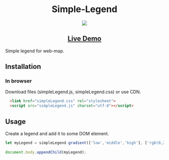 <h1 align="center">Simple-Legend</h1>

<p align="center"><img src="https://entagir.ru/img/simpleLegend.png"></p>

<h2 align="center"><a  href="https://simple-legend.entagir.ru">Live Demo</a></h2>
Simple legend for web-map.

## Installation

### In browser
Download files (simpleLegend.js, simpleLegend.css) or use CDN.

```html
  <link href="simpleLegend.css" rel="stylesheet">
  <script src="simpleLegend.js" charset="utf-8"></script>
```

## Usage

Create a legend and add it to some DOM element.

```js
let myLegend = simpleLegend.gradient(['low','middle','high'], ['rgb(0,255,0)','rgb(255,255,0)','rgb(255,0,0)'], 'title');
	
document.body.appendChild(myLegend);
```
